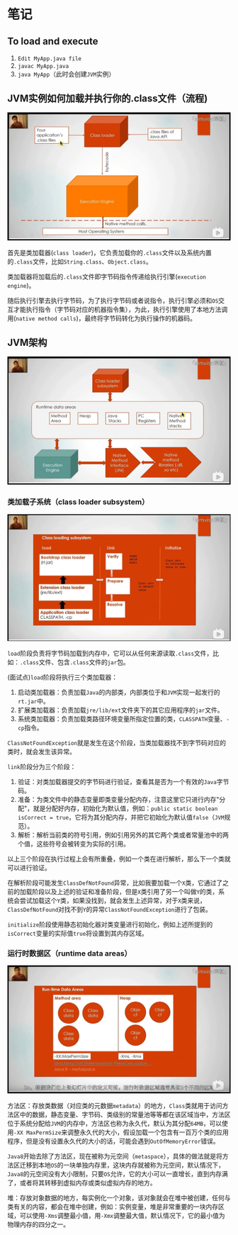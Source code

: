 # 笔记

## To load and execute

1. `Edit MyApp.java file`
2. `javac MyApp.java`
3. `java MyApp`（此时会创建`JVM`实例）

## JVM实例如何加载并执行你的.class文件（流程)

<img src="./image/类加载过程.jpg">

首先是类加载器(`class loader`)，它负责加载你的`.class`文件以及系统内置的`.class`文件，比如`String.class`、`Object.class`。

类加载器将加载后的`.class`文件即字节码指令传递给执行引擎(`execution engine`)。

随后执行引擎去执行字节码，为了执行字节码或者说指令，执行引擎必须和`OS`交互才能执行指令（字节码对应的机器指令集），为此，执行引擎使用了本地方法调用(`native method calls`)，最终将字节码转化为执行操作的机器码。

## JVM架构

<img src="./image/JVM架构.jpg">

### 类加载子系统（class loader subsystem）

<img src="./image/类加载子系统.jpg">

`load`阶段负责将字节码加载到内存中，它可以从任何来源读取`.class`文件，比如：`.class`文件、包含`.class`文件的`jar`包。

(面试点)`load`阶段将执行三个类加载器：

1. 启动类加载器：负责加载`Java`的内部类，内部类位于和`JVM`实现一起发行的`rt.jar`中。
2. 扩展类加载器：负责加载`jre/lib/ext`文件夹下的其它应用程序的`jar`文件。
3. 系统类加载器：负责加载类路径环境变量所指定位置的类，`CLASSPATH`变量、`-cp`指令。

`ClassNotFoundException`就是发生在这个阶段，当类加载器找不到字节码对应的类时，就会发生该异常。

`link`阶段分为三个阶段：

1. 验证：对类加载器提交的字节码进行验证，查看其是否为一个有效的`Java`字节码。
2. 准备：为类文件中的静态变量即类变量分配内存，注意这里它只进行内存"分配"，就是分配好内存，初始化为默认值，例如：`public static boolean isCorrect = true`，它将为其分配内存，并把它初始化为默认值`false`（`JVM`规范）。
3. 解析：解析当前类的符号引用，例如引用另外的其它两个类或者常量池中的两个值，这些符号会被转变为实际的引用。

以上三个阶段在执行过程上会有所重叠，例如一个类在进行解析，那么下一个类就可以进行验证。

在解析阶段可能发生`ClassDefNotFound`异常，比如我要加载一个`X`类，它通过了之前的加载阶段以及上述的验证和准备阶段，但是`X`类引用了另一个叫做`Y`的类，系统会尝试加载这个`Y`类，如果没找到，就会发生上述异常，对于`X`类来说，`ClassDefNotFound`对找不到`Y`的异常`ClassNotFoundException`进行了包装。

`initialize`阶段使用静态初始化器对类变量进行初始化，例如上述所提到的`isCorrect`变量的实际值`true`将设置到其内存区域。

### 运行时数据区（runtime data areas）

<img src="./image/运行时数据区.jpg">

方法区：存放类数据（对应类的元数据`metadata`）的地方，`Class`类就用于访问方法区中的数据，静态变量、字节码、类级别的常量池等等都在该区域当中，方法区位于系统分配给`JVM`的内存中，方法区也称为永久代，默认为其分配`64MB`，可以使用`-XX MaxPermSize`来调整永久代的大小，假设加载一个包含有一百万个类的应用程序，但是没有设置永久代的大小的话，可能会遇到`OutOfMemoryError`错误。

`Java8`开始去除了方法区，现在被称为元空间（`metaspace`），具体的做法就是将方法区迁移到本地`OS`的一块单独内存里，这块内存就被称为元空间，默认情况下，`Java8`的元空间没有大小限制，只要`OS`允许，它的大小可以一直增长，直到内存满了，或者将其转移到虚拟内存或类似虚拟内存的地方。

堆：存放对象数据的地方，每实例化一个对象，该对象就会在堆中被创建，任何与类有关的内容，都会在堆中创建，例如：实例变量，堆是非常重要的一块内存区域，可以使用`-Xms`调整最小值，用`-Xmx`调整最大值，默认情况下，它的最小值为物理内存的四分之一。
